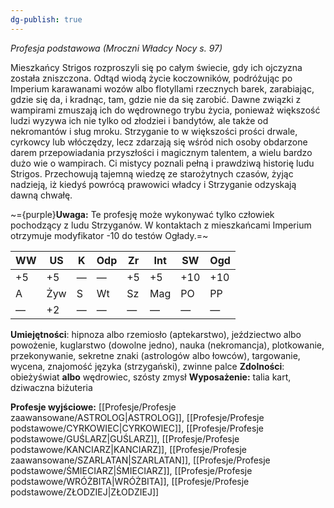 ```yaml
---
dg-publish: true
---
```

*Profesja podstawowa (Mroczni Władcy Nocy s. 97)*

Mieszkańcy Strigos rozproszyli się po całym świecie, gdy ich ojczyzna została zniszczona. Odtąd wiodą życie koczowników, podróżując po Imperium karawanami wozów albo flotyllami rzecznych barek, zarabiając, gdzie się da, i kradnąc, tam, gdzie nie da się zarobić. Dawne związki z wampirami zmuszają ich do wędrownego trybu życia, ponieważ większość ludzi wyzywa ich nie tylko od złodziei i bandytów, ale także od nekromantów i sług mroku. Strzyganie to w większości prości drwale, cyrkowcy lub włóczędzy, lecz zdarzają się wśród nich osoby obdarzone darem przepowiadania przyszłości i magicznym talentem, a wielu bardzo dużo wie o wampirach. Ci mistycy poznali pełną i prawdziwą historię ludu Strigos. Przechowują tajemną wiedzę ze starożytnych czasów, żyjąc nadzieją, iż kiedyś powrócą prawowici władcy i Strzyganie odzyskają dawną chwałę.

~={purple}**Uwaga:** Te profesję może wykonywać tylko człowiek pochodzący z ludu Strzyganów. W kontaktach z mieszkańcami Imperium otrzymuje modyfikator -10 do testów Ogłady.=~

| WW  | US  | K   | Odp | Zr  | Int | SW  | Ogd |
| --- | --- | --- | --- | --- | --- | --- | --- |
| +5  | +5  | —   | —   | +5  | +5  | +10 | +10 |
| A   | Żyw | S   | Wt  | Sz  | Mag | PO  | PP  |
| —   | +2  | —   | —   | —   | —   | —   | —   |

**Umiejętności**: hipnoza albo rzemiosło (aptekarstwo), jeździectwo albo powożenie, kuglarstwo (dowolne jedno), nauka (nekromancja), plotkowanie, przekonywanie, sekretne znaki (astrologów albo łowców), targowanie, wycena, znajomość języka (strzygański), zwinne palce
**Zdolności**: obieżyświat **albo** wędrowiec, szósty zmysł
**Wyposażenie:** talia kart, dziwaczna biżuteria

**Profesje wyjściowe:** [[Profesje/Profesje zaawansowane/ASTROLOG\|ASTROLOG]], [[Profesje/Profesje podstawowe/CYRKOWIEC\|CYRKOWIEC]], [[Profesje/Profesje podstawowe/GUŚLARZ\|GUŚLARZ]], [[Profesje/Profesje podstawowe/KANCIARZ\|KANCIARZ]], [[Profesje/Profesje zaawansowane/SZARLATAN\|SZARLATAN]], [[Profesje/Profesje podstawowe/ŚMIECIARZ\|ŚMIECIARZ]], [[Profesje/Profesje podstawowe/WRÓŻBITA\|WRÓŻBITA]], [[Profesje/Profesje podstawowe/ZŁODZIEJ\|ZŁODZIEJ]]